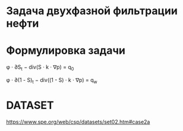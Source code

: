 # Задача двухфазной фильтрации нефти

# Формулировка задачи

&phi; · ∂S<sub>t</sub> − div(S · k · ∇p) = q<sub>0</sub>

&phi; · ∂(1 - S)<sub>t</sub> − div((1 - S) · k · ∇p) = q<sub>w</sub>

# DATASET

https://www.spe.org/web/csp/datasets/set02.htm#case2a
